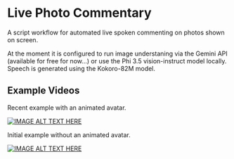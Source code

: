 # Live Photo Commentary

A script workflow for automated live spoken commenting on photos shown on screen.

At the moment it is configured to run image understaning via the Gemini API (available for free for now...) or use the Phi 3.5 vision-instruct model locally. Speech is generated using the Kokoro-82M model.


## Example Videos

Recent example with an animated avatar.

[![IMAGE ALT TEXT HERE](https://img.youtube.com/vi/ol3w4FaAuZo/0.jpg)](https://www.youtube.com/watch?v=ol3w4FaAuZo)

Initial example without an animated avatar.

[![IMAGE ALT TEXT HERE](https://img.youtube.com/vi/07sU403hMWE/0.jpg)](https://www.youtube.com/watch?v=07sU403hMWE)